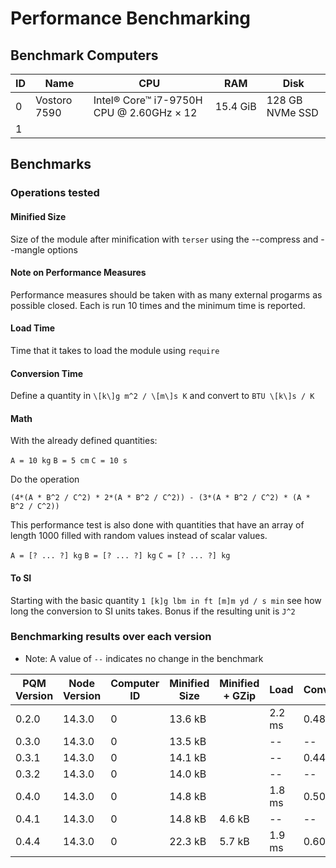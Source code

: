 Performance Benchmarking
================================================================================

Benchmark Computers
--------------------------------------------------------------------------------

| ID | Name         | CPU                                      | RAM      | Disk            |
| -- | ------------ | ---------------------------------------- | -------- | --------------- |
| 0  | Vostoro 7590 | Intel® Core™ i7-9750H CPU @ 2.60GHz × 12 | 15.4 GiB | 128 GB NVMe SSD |
| 1  |              |                                          |          |                 |

Benchmarks
--------------------------------------------------------------------------------

### Operations tested

#### Minified Size
Size of the module after minification with `terser` using the --compress and 
--mangle options

#### Note on Performance Measures
Performance measures should be taken with as many external progarms as possible
closed. Each is run 10 times and the minimum time is reported.

#### Load Time
Time that it takes to load the module using `require`

#### Conversion Time
Define a quantity in `\[k\]g m^2 / \[m\]s K` and convert to `BTU \[k\]s / K`

#### Math
With the already defined quantities:

`A = 10 kg`
`B = 5 cm`
`C = 10 s`

Do the operation

`(4*(A * B^2 / C^2) * 2*(A * B^2 / C^2)) - (3*(A * B^2 / C^2) * (A * B^2 / C^2))`

This performance test is also done with quantities that have an array of length
1000 filled with random values instead of scalar values.

`A = [? ... ?] kg`
`B = [? ... ?] kg`
`C = [? ... ?] kg`

#### To SI

Starting with the basic quantity `1 [k]g lbm in ft [m]m yd / s min` see how 
long the conversion to SI units takes. Bonus if the resulting unit is `J^2`

### Benchmarking results over each version

* Note: A value of `--` indicates no change in the benchmark

| PQM Version | Node Version |Computer ID | Minified Size | Minified + GZip | Load   | Conversion | Math {Array(1000)} | To SI  |
| ----------- | ------------ | ---------- | ------------- | --------------- | ------ | ---------- | ------------------ | ------ |
| 0.2.0       | 14.3.0       | 0          | 13.6 kB       |                 | 2.2 ms | 0.48 ms    | 0.13 ms            | 1.0 ms |
| 0.3.0       | 14.3.0       | 0          | 13.5 kB       |                 | --     | --         | --                 | --     |
| 0.3.1       | 14.3.0       | 0          | 14.1 kB       |                 | --     | 0.44 ms    | --                 | --     |
| 0.3.2       | 14.3.0       | 0          | 14.0 kB       |                 | --     | --         | --                 | --     |
| 0.4.0       | 14.3.0       | 0          | 14.8 kB       |                 | 1.8 ms | 0.50 ms    | --                 | --     |
| 0.4.1       | 14.3.0       | 0          | 14.8 kB       | 4.6 kB          | --     | --         | --                 | --     |
| 0.4.4       | 14.3.0       | 0          | 22.3 kB       | 5.7 kB          | 1.9 ms | 0.60 ms    | 0.18 ms {4.4 ms}   | 1.1 ms |
